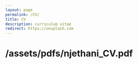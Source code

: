 ```yaml
---
layout: page
permalink: /CV/
title: CV
description: curriculum vitae
redirect: https://unsplash.com 
---
```


# /assets/pdfs/njethani_CV.pdf